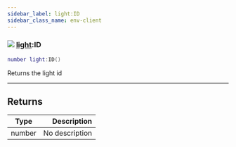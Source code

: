 ```yaml
---
sidebar_label: light:ID
sidebar_class_name: env-client
---
```


### ![](/img/wiki/client.png) [light](../light/README.md):ID

```lua
number light:ID()
```

Returns the light id<br/>

-----------------
## Returns

| Type   | Description |
| ------ | ----------: |
| number | No description |

